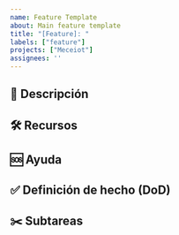 ```yaml
---
name: Feature Template
about: Main feature template
title: "[Feature]: "
labels: ["feature"]
projects: ["Meceiot"]
assignees: ''
---
```

## 📝 Descripción

## 🛠️ Recursos

## 🆘 Ayuda

## ✅ Definición de hecho (DoD)

## ✂️ Subtareas
